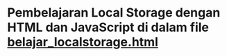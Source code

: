 <h1>Pembelajaran Local Storage dengan HTML dan JavaScript di dalam file <u>belajar_localstorage.html</u></h1>
